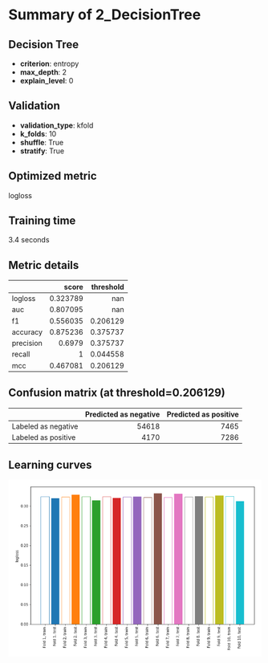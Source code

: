 # Summary of 2_DecisionTree

## Decision Tree
- **criterion**: entropy
- **max_depth**: 2
- **explain_level**: 0

## Validation
 - **validation_type**: kfold
 - **k_folds**: 10
 - **shuffle**: True
 - **stratify**: True

## Optimized metric
logloss

## Training time

3.4 seconds

## Metric details
|           |    score |   threshold |
|:----------|---------:|------------:|
| logloss   | 0.323789 |  nan        |
| auc       | 0.807095 |  nan        |
| f1        | 0.556035 |    0.206129 |
| accuracy  | 0.875236 |    0.375737 |
| precision | 0.6979   |    0.375737 |
| recall    | 1        |    0.044558 |
| mcc       | 0.467081 |    0.206129 |


## Confusion matrix (at threshold=0.206129)
|                     |   Predicted as negative |   Predicted as positive |
|:--------------------|------------------------:|------------------------:|
| Labeled as negative |                   54618 |                    7465 |
| Labeled as positive |                    4170 |                    7286 |

## Learning curves
![Learning curves](learning_curves.png)